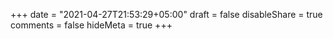 +++
date = "2021-04-27T21:53:29+05:00"
draft = false
disableShare = true
comments = false
hideMeta = true
+++

